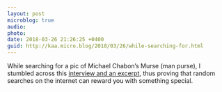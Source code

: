 ```yaml
---
layout: post
microblog: true
audio: 
photo: 
date: 2018-03-26 21:26:25 +0400
guid: http://kaa.micro.blog/2018/03/26/while-searching-for.html
---
```

While searching for a pic of Michael Chabon’s Murse (man purse), I stumbled across this [interview  and an excerpt](https://www.npr.org/templates/story/story.php?storyId=128087770), thus proving that random searches on the internet can reward you with something special.
